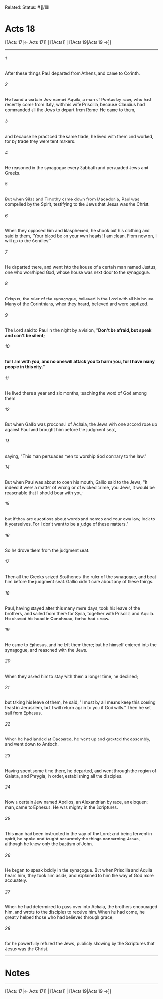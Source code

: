 Related:
Status: #📖/🟥
# Acts 18

[[Acts 17|← Acts 17]] | [[Acts]] | [[Acts 19|Acts 19 →]]
***



###### 1 
After these things Paul departed from Athens, and came to Corinth. 

###### 2 
He found a certain Jew named Aquila, a man of Pontus by race, who had recently come from Italy, with his wife Priscilla, because Claudius had commanded all the Jews to depart from Rome. He came to them, 

###### 3 
and because he practiced the same trade, he lived with them and worked, for by trade they were tent makers. 

###### 4 
He reasoned in the synagogue every Sabbath and persuaded Jews and Greeks. 

###### 5 
But when Silas and Timothy came down from Macedonia, Paul was compelled by the Spirit, testifying to the Jews that Jesus was the Christ. 

###### 6 
When they opposed him and blasphemed, he shook out his clothing and said to them, "Your blood be on your own heads! I am clean. From now on, I will go to the Gentiles!" 

###### 7 
He departed there, and went into the house of a certain man named Justus, one who worshiped God, whose house was next door to the synagogue. 

###### 8 
Crispus, the ruler of the synagogue, believed in the Lord with all his house. Many of the Corinthians, when they heard, believed and were baptized. 

###### 9 
The Lord said to Paul in the night by a vision, **"Don't be afraid, but speak and don't be silent;** 

###### 10 
**for I am with you, and no one will attack you to harm you, for I have many people in this city."** 

###### 11 
He lived there a year and six months, teaching the word of God among them. 

###### 12 
But when Gallio was proconsul of Achaia, the Jews with one accord rose up against Paul and brought him before the judgment seat, 

###### 13 
saying, "This man persuades men to worship God contrary to the law." 

###### 14 
But when Paul was about to open his mouth, Gallio said to the Jews, "If indeed it were a matter of wrong or of wicked crime, you Jews, it would be reasonable that I should bear with you; 

###### 15 
but if they are questions about words and names and your own law, look to it yourselves. For I don't want to be a judge of these matters." 

###### 16 
So he drove them from the judgment seat. 

###### 17 
Then all the Greeks seized Sosthenes, the ruler of the synagogue, and beat him before the judgment seat. Gallio didn't care about any of these things. 

###### 18 
Paul, having stayed after this many more days, took his leave of the brothers, and sailed from there for Syria, together with Priscilla and Aquila. He shaved his head in Cenchreae, for he had a vow. 

###### 19 
He came to Ephesus, and he left them there; but he himself entered into the synagogue, and reasoned with the Jews. 

###### 20 
When they asked him to stay with them a longer time, he declined; 

###### 21 
but taking his leave of them, he said, "I must by all means keep this coming feast in Jerusalem, but I will return again to you if God wills." Then he set sail from Ephesus. 

###### 22 
When he had landed at Caesarea, he went up and greeted the assembly, and went down to Antioch. 

###### 23 
Having spent some time there, he departed, and went through the region of Galatia, and Phrygia, in order, establishing all the disciples. 

###### 24 
Now a certain Jew named Apollos, an Alexandrian by race, an eloquent man, came to Ephesus. He was mighty in the Scriptures. 

###### 25 
This man had been instructed in the way of the Lord; and being fervent in spirit, he spoke and taught accurately the things concerning Jesus, although he knew only the baptism of John. 

###### 26 
He began to speak boldly in the synagogue. But when Priscilla and Aquila heard him, they took him aside, and explained to him the way of God more accurately. 

###### 27 
When he had determined to pass over into Achaia, the brothers encouraged him, and wrote to the disciples to receive him. When he had come, he greatly helped those who had believed through grace; 

###### 28 
for he powerfully refuted the Jews, publicly showing by the Scriptures that Jesus was the Christ.

---
# Notes


***
[[Acts 17|← Acts 17]] | [[Acts]] | [[Acts 19|Acts 19 →]]
